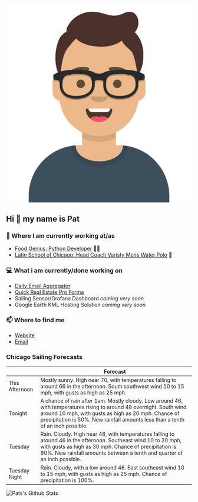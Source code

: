 [![Social banner for p-j-falconer](https://raw.githubusercontent.com/P-J-FALCONER/P-J-FALCONER/master/assets/avataaars.svg)](https://patfalconer.com/)
## Hi :wave: my name is Pat

### 💼 Where I am currently working at/as
- [Food Genius: Python Developer](https://getfoodgenius.com/) 🍔🐍
- [Latin School of Chicago: Head Coach Varisty Mens Water Polo](https://www.latinschool.org/) 🤽


### 💻 What i am currently/done working on
 - [Daily Email Aggregator](https://github.com/P-J-FALCONER/dott_daily_mail)
 - [Quick Real Estate Pro Forma](https://github.com/P-J-FALCONER/henry)
 - Sailing Sensor/Grafana Dashboard *coming very soon*
 - Google Earth KML Hosting Solution *coming very soon*

### 📫 Where to find me
 - [Website](https://patfalconer.com/)
 - [Email](mailto:patrick.j.falconer@gmail.com)


### Chicago Sailing Forecasts
|   | Forecast  |
|---|---|
| This Afternoon | Mostly sunny. High near 70, with temperatures falling to around 66 in the afternoon. South southwest wind 10 to 15 mph, with gusts as high as 25 mph. |
| Tonight | A chance of rain after 1am. Mostly cloudy. Low around 46, with temperatures rising to around 48 overnight. South wind around 10 mph, with gusts as high as 20 mph. Chance of precipitation is 50%. New rainfall amounts less than a tenth of an inch possible. |
| Tuesday | Rain. Cloudy. High near 48, with temperatures falling to around 46 in the afternoon. Southeast wind 10 to 20 mph, with gusts as high as 30 mph. Chance of precipitation is 90%. New rainfall amounts between a tenth and quarter of an inch possible. |
| Tuesday Night | Rain. Cloudy, with a low around 46. East southeast wind 10 to 15 mph, with gusts as high as 25 mph. Chance of precipitation is 100%. |

![Pats's Github Stats](https://github-readme-stats.vercel.app/api?username=p-j-falconer&show_icons=true&theme=radical)
